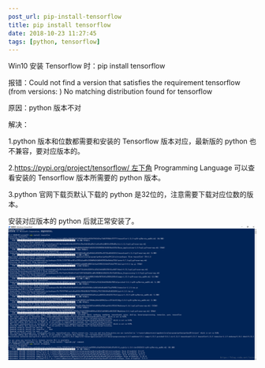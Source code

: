 ```yaml
---
post_url: pip-install-tensorflow
title: pip install tensorflow
date: 2018-10-23 11:27:45
tags: [python, tensorflow]
---
```

Win10 安装 Tensorflow 时：pip install tensorflow

报错：Could not find a version that satisfies the requirement tensorflow (from versions: ) No matching distribution found for tensorflow

原因：python 版本不对

解决：

1.python 版本和位数都需要和安装的 Tensorflow 版本对应，最新版的 python 也不兼容，要对应版本的。

2.https://pypi.org/project/tensorflow/ 左下角 Programming Language 可以查看安装的 Tensorflow 版本所需要的 python 版本。

3.python 官网下载页默认下载的 python 是32位的，注意需要下载对应位数的版本。

安装对应版本的 python 后就正常安装了。
![](/images/20181023113000234.png)